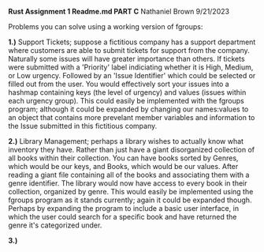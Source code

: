 **Rust Assignment 1 Readme.md  PART C**
Nathaniel Brown
9/21/2023

Problems you can solve using a working version of fgroups:  
  
**1.)** Support Tickets; suppose a fictitious company has a support department where customers are able to submit tickets for support from the company. Naturally some issues will have greater importance than others. If tickets were submitted with a 'Priority' label indiciating whether it is High, Medium, or Low urgency. Followed by an 'Issue Identifier' which could be selected or filled out from the user. You would effectively sort your issues into a hashmap containing keys (the level of urgency) and values (issues within each urgency group). This could easily be implemented with the fgroups program; although it could be expanded by changing our names:values to an object that contains more prevelant member variables and information to the Issue submitted in this fictitious company.  
  
**2.)** Library Management; perhaps a library wishes to actually know what inventory they have. Rather than just have a giant disorganized collection of all books within their collection. You can have books sorted by Genres, which would be our keys, and Books, which would be our values. After reading a giant file containing all of the books and associating them with a genre identifier. The library would now have access to every book in their collection, organized by genre. This would easily be implemented using the fgroups program as it stands currently; again it could be expanded though. Perhaps by expanding the program to include a basic user interface, in which the user could search for a specific book and have returned the genre it's categorized under.  
  
**3.)**
